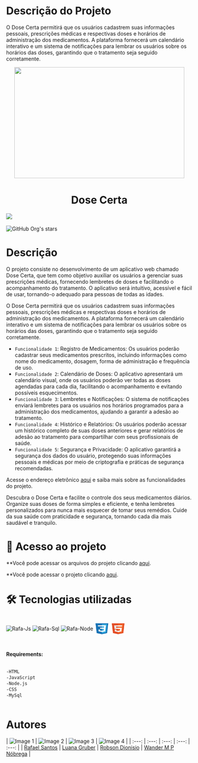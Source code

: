 # Descrição do Projeto
O Dose Certa permitirá que os usuários cadastrem suas informações pessoais, prescrições médicas e respectivas doses e horários de administração dos medicamentos. A plataforma fornecerá um calendário interativo e um sistema de notificações para lembrar os usuários sobre os horários das doses, garantindo que o tratamento seja seguido corretamente.


<p align="center">
  <img width="460" height="300" src="https://github.com/Rafael-Lee1/Icons/blob/5b9c43342c4b1f6cd9bd21e18b17418b1a0657ab/DoseCertaCadastrado%20-%203.png">
</p>

<h1 align="center"> Dose Certa </h1>

<img src="http://img.shields.io/static/v1?label=STATUS&message=EM%20DESENVOLVIMENTO&color=GREEN&style=for-the-badge"/>

![GitHub Org's stars](https://img.shields.io/gitlab/contributors/Rafael-Lee1)


# Descrição

O projeto consiste no desenvolvimento de um aplicativo web chamado Dose Certa, que tem como objetivo auxiliar os usuários a gerenciar suas prescrições médicas, fornecendo lembretes de doses e facilitando o acompanhamento do tratamento. O aplicativo será intuitivo, acessível e fácil de usar, tornando-o adequado para pessoas de todas as idades.

O Dose Certa permitirá que os usuários cadastrem suas informações pessoais, prescrições médicas e respectivas doses e horários de administração dos medicamentos. A plataforma fornecerá um calendário interativo e um sistema de notificações para lembrar os usuários sobre os horários das doses, garantindo que o tratamento seja seguido corretamente.

- `Funcionalidade 1`: Registro de Medicamentos: Os usuários poderão cadastrar seus medicamentos prescritos, incluindo informações como nome do medicamento, dosagem, forma de administração e frequência de uso.
- `Funcionalidade 2`: Calendário de Doses: O aplicativo apresentará um calendário visual, onde os usuários poderão ver todas as doses agendadas para cada dia, facilitando o acompanhamento e evitando possíveis esquecimentos.
- `Funcionalidade 3`: Lembretes e Notificações: O sistema de notificações enviará lembretes para os usuários nos horários programados para a administração dos medicamentos, ajudando a garantir a adesão ao tratamento.
- `Funcionalidade 4`: Histórico e Relatórios: Os usuários poderão acessar um histórico completo de suas doses anteriores e gerar relatórios de adesão ao tratamento para compartilhar com seus profissionais de saúde.
- `Funcionalidade 5`: Segurança e Privacidade: O aplicativo garantirá a segurança dos dados do usuário, protegendo suas informações pessoais e médicas por meio de criptografia e práticas de segurança recomendadas.

Acesse o endereço eletrônico <a href="https://dosecerta.up.railway.app/?">aqui</a> e saiba mais sobre as funcionalidades do projeto.

Descubra o Dose Certa e facilite o controle dos seus medicamentos diários. Organize suas doses de forma simples e eficiente, e tenha lembretes personalizados para nunca mais esquecer de tomar seus remédios. Cuide da sua saúde com praticidade e segurança, tornando cada dia mais saudável e tranquilo.

# 📁 Acesso ao projeto

**Você pode acessar os arquivos do projeto clicando <a href="https://github.com/Rafael-Lee1/MeuMedicamento_Web.git">aqui</a>.</p>
**Você pode acessar o projeto clicando <a href="https://dosecerta.up.railway.app/?">aqui</a>.</p>

# 🛠️ Tecnologias utilizadas

<div style="display: inline_block"><br>
<img align="center" alt="Rafa-Js" height="30" width="40" src="https://github.com/Rafael-Lee1/Icons/blob/f85d05ce344243c7a5f13ebe444b251000c1793a/icons8-javascript.gif">
<img align="center" alt="Rafa-Sql" height="30" width="40" src="https://github.com/Rafael-Lee1/Icons/blob/43010fe49656f545bcb0d8d2a8d3b714d76ae36e/SQL.gif">
<img align="center" alt="Rafa-Node" height="30" width="40" src="https://github.com/Rafael-Lee1/Icons/blob/90626b13b5acba7b6b2d97f4e38d9b1e4c22da66/nodejs.png">
<img align="center" alt="Rafa-CSS" height="30" width="40" src="https://raw.githubusercontent.com/devicons/devicon/master/icons/css3/css3-original.svg">
<img align="center" alt="Rafa-HTML" height="30" width="40" src="https://raw.githubusercontent.com/devicons/devicon/master/icons/html5/html5-original.svg"> <p>
<br>


<b>Requirements:</b>

<pre class="notranslate"><code>
-HTML
-JavaScript
-Node.js
-CSS
-MySql
</code>
</pre>


# Autores

| ![Image 1](https://avatars.githubusercontent.com/u/115593138?s=400&u=c345c56a9a6c0718f52a868dc3f39fd8bdbc944d&v=4) | ![Image 2](https://avatars.githubusercontent.com/u/81046850?v=4) | ![Image 3](https://avatars.githubusercontent.com/u/108960277?v=4) | ![Image 4](https://avatars.githubusercontent.com/u/106563124?v=4) |
| :---: | :---: | :---: | :---: | :---: |
| [Rafael Santos](https://github.com/Rafael-Lee1) | [Luana Gruber](https://github.com/luana-gruber) | [Robson Dionisio](https://github.com/robsondionisio) | [Wander M P Nóbrega](https://github.com/WMatheus2022) |












